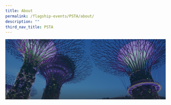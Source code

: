 ```yaml
---
title: About
permalink: /flagship-events/PSTA/about/
description: ""
third_nav_title: PSTA
---
```

![](/images/hero-banner.png)
